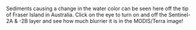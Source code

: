 Sediments causing a change in the water color can be seen here off the tip of Fraser Island in Australia. Click on the eye to turn on and off the Sentinel-2A & -2B layer and see how much blurrier it is in the MODIS/Terra image!